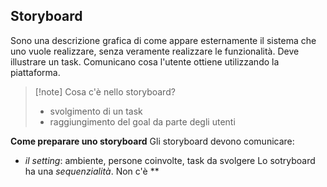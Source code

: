 ## Storyboard
Sono una descrizione grafica di come appare esternamente il sistema che uno vuole realizzare, senza veramente realizzare le funzionalità. Deve illustrare un task. Comunicano cosa l'utente ottiene utilizzando la piattaforma.

>[!note] Cosa c'è nello storyboard?
>- svolgimento di un task
>- raggiungimento del goal da parte degli utenti

**Come preparare uno storyboard**
Gli storyboard devono comunicare:
- *il setting*: ambiente, persone coinvolte, task da svolgere
Lo sotryboard ha una *sequenzialità*.
Non c'è **
